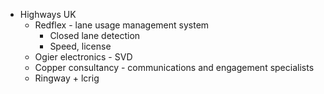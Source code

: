 - Highways UK
	- Redflex - lane usage management system
		- Closed lane detection
		- Speed, license
	- Ogier electronics - SVD
	- Copper consultancy - communications and engagement specialists
	- Ringway + lcrig